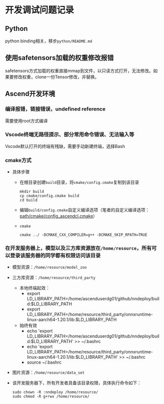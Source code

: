 # 开发调试问题记录

## Python

python binding相关，移步`python/README.md`

## 使用safetensors加载的权重修改报错

safetensors方式加载的权重直接mmap到文件，以只读方式打开，无法修改。如果要修改权重，clone一份Tensor修改，并替换。

## Ascend开发环境

### 编译报错，链接错误，undefined reference

需要使用root方式编译

### Vscode终端无路径提示、部分常用命令错误、无法输入等

Vscode默认打开的终端有残缺，需要手动新建终端，选择Bash

### cmake方式
+ 具体步骤
  + 在根目录创建`build`目录，将`cmake/config.cmake`复制到该目录
    ```
    mkdir build
    cp cmake/config.cmake build
    cd build
    ```

  + 编辑`build/config.cmake`自定义编译选项（笔者的自定义编译选项：[path/cmake/config_ascendcl.cmake](../../../cmake/config_ascendcl.cmake)）
      
  + `cmake`
    ```
    cmake ../ -DCMAKE_CXX_COMPILER=g++ -DCMAKE_SKIP_RPATH=TRUE
    ```

### 在开发服务器上，模型以及三方库资源放在`/home/resource`，所有可以登录该服务器的同学都有权限访问该目录

+ 模型资源：`/home/resource/model_zoo`

+ 三方库资源：`/home/resource/third_party`

  + 本地终端起效：
    + export LD_LIBRARY_PATH=/home/ascenduserdg01/github/nndeploy/build:$LD_LIBRARY_PATH
    + export LD_LIBRARY_PATH=/home/resource/third_party/onnxruntime-linux-aarch64-1.20.1/lib:$LD_LIBRARY_PATH
  + 始终有效
    + echo 'export LD_LIBRARY_PATH=/home/ascenduserdg01/github/nndeploy/build:$LD_LIBRARY_PATH' >> ~/.bashrc
    + echo 'export LD_LIBRARY_PATH=/home/resource/third_party/onnxruntime-linux-aarch64-1.20.1/lib:$LD_LIBRARY_PATH' >> ~/.bashrc
    + source ~/.bashrc

+ 图片资源：`/home/resource/data_set`

+ 该开发服务器下，所有开发者具备该目录权限，具体执行命令如下：
  ```shell
  sudo chown -R :nndeploy /home/resource/
  sudo chmod -R g+rwx /home/resource/
  ```